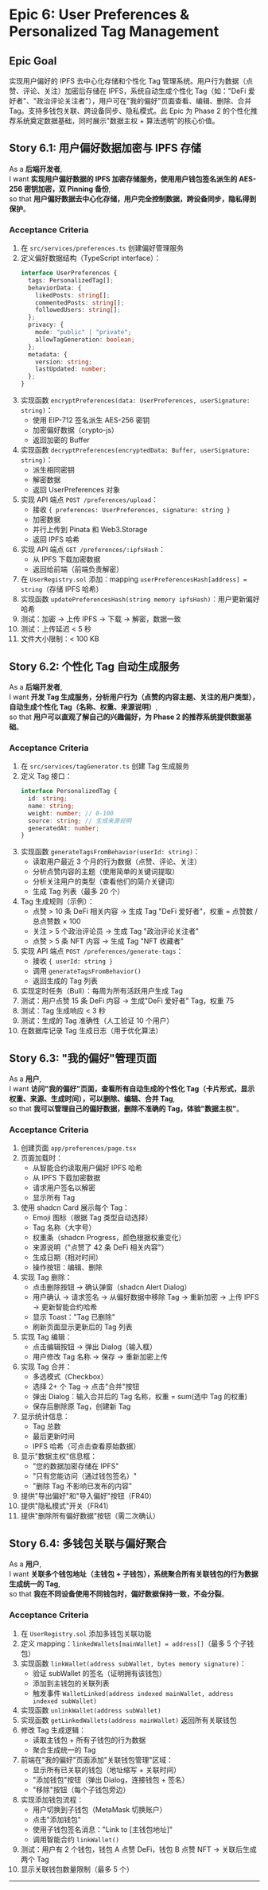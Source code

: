 # Epic 6: User Preferences & Personalized Tag Management

## Epic Goal

实现用户偏好的 IPFS 去中心化存储和个性化 Tag 管理系统。用户行为数据（点赞、评论、关注）加密后存储在 IPFS，系统自动生成个性化 Tag（如："DeFi 爱好者"、"政治评论关注者"），用户可在"我的偏好"页面查看、编辑、删除、合并 Tag。支持多钱包关联、跨设备同步、隐私模式。此 Epic 为 Phase 2 的个性化推荐系统奠定数据基础，同时展示"数据主权 + 算法透明"的核心价值。

## Story 6.1: 用户偏好数据加密与 IPFS 存储

As a **后端开发者**,  
I want **实现用户偏好数据的 IPFS 加密存储服务，使用用户钱包签名派生的 AES-256 密钥加密，双 Pinning 备份**,  
so that **用户偏好数据去中心化存储，用户完全控制数据，跨设备同步，隐私得到保护**。

### Acceptance Criteria

1. 在 `src/services/preferences.ts` 创建偏好管理服务
2. 定义偏好数据结构（TypeScript interface）：
   ```typescript
   interface UserPreferences {
     tags: PersonalizedTag[];
     behaviorData: {
       likedPosts: string[];
       commentedPosts: string[];
       followedUsers: string[];
     };
     privacy: {
       mode: "public" | "private";
       allowTagGeneration: boolean;
     };
     metadata: {
       version: string;
       lastUpdated: number;
     };
   }
   ```
3. 实现函数 `encryptPreferences(data: UserPreferences, userSignature: string)`：
   - 使用 EIP-712 签名派生 AES-256 密钥
   - 加密偏好数据（crypto-js）
   - 返回加密的 Buffer
4. 实现函数 `decryptPreferences(encryptedData: Buffer, userSignature: string)`：
   - 派生相同密钥
   - 解密数据
   - 返回 UserPreferences 对象
5. 实现 API 端点 `POST /preferences/upload`：
   - 接收 `{ preferences: UserPreferences, signature: string }`
   - 加密数据
   - 并行上传到 Pinata 和 Web3.Storage
   - 返回 IPFS 哈希
6. 实现 API 端点 `GET /preferences/:ipfsHash`：
   - 从 IPFS 下载加密数据
   - 返回给前端（前端负责解密）
7. 在 `UserRegistry.sol` 添加：mapping `userPreferencesHash[address] = string`（存储 IPFS 哈希）
8. 实现函数 `updatePreferencesHash(string memory ipfsHash)`：用户更新偏好哈希
9. 测试：加密 → 上传 IPFS → 下载 → 解密，数据一致
10. 测试：上传延迟 < 5 秒
11. 文件大小限制：< 100 KB

## Story 6.2: 个性化 Tag 自动生成服务

As a **后端开发者**,  
I want **开发 Tag 生成服务，分析用户行为（点赞的内容主题、关注的用户类型），自动生成个性化 Tag（名称、权重、来源说明）**,  
so that **用户可以直观了解自己的兴趣偏好，为 Phase 2 的推荐系统提供数据基础**。

### Acceptance Criteria

1. 在 `src/services/tagGenerator.ts` 创建 Tag 生成服务
2. 定义 Tag 接口：
   ```typescript
   interface PersonalizedTag {
     id: string;
     name: string;
     weight: number; // 0-100
     source: string; // 生成来源说明
     generatedAt: number;
   }
   ```
3. 实现函数 `generateTagsFromBehavior(userId: string)`：
   - 读取用户最近 3 个月的行为数据（点赞、评论、关注）
   - 分析点赞内容的主题（使用简单的关键词提取）
   - 分析关注用户的类型（查看他们的简介关键词）
   - 生成 Tag 列表（最多 20 个）
4. Tag 生成规则（示例）：
   - 点赞 > 10 条 DeFi 相关内容 → 生成 Tag "DeFi 爱好者"，权重 = 点赞数 / 总点赞数 × 100
   - 关注 > 5 个政治评论员 → 生成 Tag "政治评论关注者"
   - 点赞 > 5 条 NFT 内容 → 生成 Tag "NFT 收藏者"
5. 实现 API 端点 `POST /preferences/generate-tags`：
   - 接收 `{ userId: string }`
   - 调用 `generateTagsFromBehavior()`
   - 返回生成的 Tag 列表
6. 实现定时任务（Bull）：每周为所有活跃用户生成 Tag
7. 测试：用户点赞 15 条 DeFi 内容 → 生成"DeFi 爱好者" Tag，权重 75
8. 测试：Tag 生成响应 < 3 秒
9. 测试：生成的 Tag 准确性（人工验证 10 个用户）
10. 在数据库记录 Tag 生成日志（用于优化算法）

## Story 6.3: "我的偏好"管理页面

As a **用户**,  
I want **访问"我的偏好"页面，查看所有自动生成的个性化 Tag（卡片形式，显示权重、来源、生成时间），可以删除、编辑、合并 Tag**,  
so that **我可以管理自己的偏好数据，删除不准确的 Tag，体验"数据主权"**。

### Acceptance Criteria

1. 创建页面 `app/preferences/page.tsx`
2. 页面加载时：
   - 从智能合约读取用户偏好 IPFS 哈希
   - 从 IPFS 下载加密数据
   - 请求用户签名以解密
   - 显示所有 Tag
3. 使用 shadcn Card 展示每个 Tag：
   - Emoji 图标（根据 Tag 类型自动选择）
   - Tag 名称（大字号）
   - 权重条（shadcn Progress，颜色根据权重变化）
   - 来源说明（"点赞了 42 条 DeFi 相关内容"）
   - 生成日期（相对时间）
   - 操作按钮：编辑、删除
4. 实现 Tag 删除：
   - 点击删除按钮 → 确认弹窗（shadcn Alert Dialog）
   - 用户确认 → 请求签名 → 从偏好数据中移除 Tag → 重新加密 → 上传 IPFS → 更新智能合约哈希
   - 显示 Toast："Tag 已删除"
   - 刷新页面显示更新后的 Tag 列表
5. 实现 Tag 编辑：
   - 点击编辑按钮 → 弹出 Dialog（输入框）
   - 用户修改 Tag 名称 → 保存 → 重新加密上传
6. 实现 Tag 合并：
   - 多选模式（Checkbox）
   - 选择 2+ 个 Tag → 点击"合并"按钮
   - 弹出 Dialog：输入合并后的 Tag 名称，权重 = sum(选中 Tag 的权重)
   - 保存后删除原 Tag，创建新 Tag
7. 显示统计信息：
   - Tag 总数
   - 最后更新时间
   - IPFS 哈希（可点击查看原始数据）
8. 显示"数据主权"信息框：
   - "您的数据加密存储在 IPFS"
   - "只有您能访问（通过钱包签名）"
   - "删除 Tag 不影响已发布的内容"
9. 提供"导出偏好"和"导入偏好"按钮（FR40）
10. 提供"隐私模式"开关（FR41）
11. 提供"删除所有偏好数据"按钮（需二次确认）

## Story 6.4: 多钱包关联与偏好聚合

As a **用户**,  
I want **关联多个钱包地址（主钱包 + 子钱包），系统聚合所有关联钱包的行为数据生成统一的 Tag**,  
so that **我在不同设备使用不同钱包时，偏好数据保持一致，不会分裂**。

### Acceptance Criteria

1. 在 `UserRegistry.sol` 添加多钱包关联功能
2. 定义 mapping：`linkedWallets[mainWallet] = address[]`（最多 5 个子钱包）
3. 实现函数 `linkWallet(address subWallet, bytes memory signature)`：
   - 验证 subWallet 的签名（证明拥有该钱包）
   - 添加到主钱包的关联列表
   - 触发事件 `WalletLinked(address indexed mainWallet, address indexed subWallet)`
4. 实现函数 `unlinkWallet(address subWallet)`
5. 实现函数 `getLinkedWallets(address mainWallet)` 返回所有关联钱包
6. 修改 Tag 生成逻辑：
   - 读取主钱包 + 所有子钱包的行为数据
   - 聚合生成统一的 Tag
7. 前端在"我的偏好"页面添加"关联钱包管理"区域：
   - 显示所有已关联的钱包（地址缩写 + 关联时间）
   - "添加钱包"按钮（弹出 Dialog，连接钱包 + 签名）
   - "移除"按钮（每个子钱包旁边）
8. 实现添加钱包流程：
   - 用户切换到子钱包（MetaMask 切换账户）
   - 点击"添加钱包"
   - 使用子钱包签名消息："Link to [主钱包地址]"
   - 调用智能合约 `linkWallet()`
9. 测试：用户有 2 个钱包，钱包 A 点赞 DeFi，钱包 B 点赞 NFT → 关联后生成两个 Tag
10. 显示关联钱包数量限制（最多 5 个）

---
